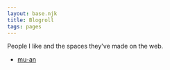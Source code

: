 ```yaml
---
layout: base.njk
title: Blogroll
tags: pages
---
```


People I like and the spaces they've made on the web.

- [mu-an](https://muan.co)
